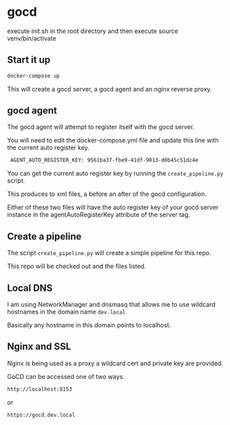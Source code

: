 # gocd

execute init.sh in the root directory and then execute source venv/bin/activate


## Start it up

```bash
docker-compose up
```
This will create a gocd server, a gocd agent and an nginx reverse proxy.

## gocd agent

The gocd agent will attempt to register itself with the gocd server.

You will need to edit the docker-compose.yml file and update this line with the current auto register key.

```bash
 AGENT_AUTO_REGISTER_KEY: 9561ba37-fbe9-41df-9013-d0b45c51dc4e
 ```
You can get the current auto register key by running the `create_pipeline.py` script.

This produces to xml files, a before an after of the gocd configuration.

Either of these two files will have the auto register key of your gocd server instance in the agentAutoRegisterKey attribute of the server tag.


## Create a pipeline

The script `create_pipeline.py` will create a simple pipeline for this repo.

This repo will be checked out and the files listed.

## Local DNS

I am using NetworkManager and dnsmasq that allows me to use wildcard hostnames in the domain name `dev.local`

Basically any hostname in this domain points to localhost.

## Nginx and SSL

Nginx is being used as a proxy a wildcard cert and private key are provided.

GoCD can be accessed one of two ways.

```bash
http://localhost:8153
```

or 

```bash
https://gocd.dev.local
```









